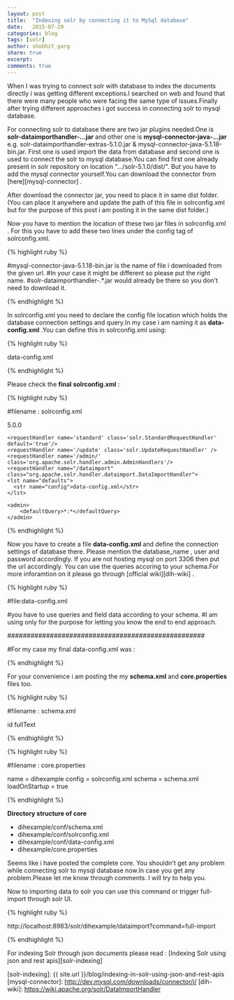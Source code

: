 ```yaml
---
layout: post
title:  "Indexing solr by connecting it to MySql database"
date:   2015-07-29
categories: blog
tags: [solr]
author: shobhit_garg
share: true
excerpt:
comments: true
---
```




When I was trying to connect solr with database to index the documents directly i was getting different exceptions.I searched on web and found that there were many people who were facing the same type of issues.Finally after trying different approaches i got success in connecting solr to mysql database.

For connecting solr to database there are two jar plugins needed.One is  __solr-dataimporthandler-..\.jar__  and other one is __mysql-connector-java-..\.jar__ e.g. solr-dataimporthandler-extras-5.1.0.jar & mysql-connector-java-5.1.18-bin.jar. First one is used import the data from database and second one is used to connect the solr to mysql database.You can find first one already present in solr repository on location ".../solr-5.1.0/dist/". But you have to add the mysql connector yourself.You can download the connector from [here][mysql-connector] .

After download the connector jar, you need to place it in same dist folder. (You can place it anywhere and update the path of this file in solrconfig.xml but for the purpose of this post i am posting it in the same dist folder.)

Now you have to mention the location of these two jar files in solrconfig.xml . For this you have to add these two lines under the config tag of solrconfig.xml.

{% highlight ruby %}

#mysql-connector-java-5.1.18-bin.jar is the name of file i downloaded from the given url.
#In your case it might be different so please put the right name.
#solr-dataimporthandler-.*\.jar would already be there so you don't need to download it.


<lib dir="${solr.install.dir:../../../..}/dist/" regex="solr-dataimporthandler-.*\.jar" />
<lib dir="${solr.install.dir:../../../..}/dist/" regex="mysql-connector-java-5.1.18-bin.jar" />


{% endhighlight %}


In solrconfig.xml you need to declare the config file location which holds the database connection settings and query.In my case i am naming it as __data-config.xml__ .You can define this in solrconfig.xml using:     

{% highlight ruby %}

<lst name="defaults">
  <str name="config">data-config.xml</str>
</lst>

{% endhighlight %}

Please check the __final solrconfig.xml__ :


{% highlight ruby %}

#filename : solrconfig.xml

<?xml version = '1.0' encoding = 'UTF-8' ?>
<config>
	<luceneMatchVersion>5.0.0</luceneMatchVersion>
  <lib dir="${solr.install.dir:../../../..}/dist/" regex="solr-dataimporthandler-.*\.jar" />
  <lib dir="${solr.install.dir:../../../..}/dist/" regex="mysql-connector-java-5.1.18-bin.jar" />

	<requestHandler name='standard' class='solr.StandardRequestHandler' default='true'/>
	<requestHandler name='/update' class='solr.UpdateRequestHandler' />
	<requestHandler name='/admin/' class='org.apache.solr.handler.admin.AdminHandlers'/>
	<requestHandler name="/dataimport" class="org.apache.solr.handler.dataimport.DataImportHandler">
    <lst name="defaults">
      <str name="config">data-config.xml</str>
    </lst>
  </requestHandler>

	<admin>
		<defaultQuery>*:*</defaultQuery>
	</admin>

</config>

{% endhighlight %}


Now you have to create a file __data-config.xml__ and define the connection settings of database there.
Please mention the database_name , user and password accordingly. If you are not hosting mysql on port 3306 then put the url accordingly.
You can use the queries accoring to your schema.For more inforamtion on it please go through [official wiki][dih-wiki] .

{% highlight ruby %}

#file:data-config.xml

<dataConfig>
  <dataSource driver="com.mysql.jdbc.Driver"
     url="jdbc:mysql://localhost:3306/database_name"
     user="..."
     password="..." />
  <document>
    <entity name="person" query="SELECT id,name from persons">
      <field column="id" name="id" />
      <field column="name" name="name" />
   </entity>
  </document>
</dataConfig>

#you have to use queries and field data according to your schema.
#I am using only for the purpose for letting you know the end to end approach.

###################################################


#For my case my final data-config.xml was :

<dataConfig>
  <dataSource driver="com.mysql.jdbc.Driver"
     url="jdbc:mysql://localhost:3306/persons_db"
     user="shobhit"
     password="test" />
  <document>
    <entity name="person" query="SELECT id,name from persons">
      <field column="id" name="id" />
      <field column="name" name="name" />
   </entity>
  </document>
</dataConfig>

{% endhighlight %}



For your convenience i am posting the my __schema.xml__  and __core.properties__ files too. 

{% highlight ruby %}

#filename : schema.xml


<?xml version = '1.0' encoding = 'UTF-8' ?>
<schema name='dihexample' version='1.1'>
	<types>
		<fieldtype name='string' class='solr.StrField'/>
		<fieldtype name='long' class='solr.TrieLongField'/>
		<fieldType name="text_ws" class="solr.TextField" positionIncrementGap="100">
      		<analyzer>
       			 <tokenizer class="solr.WhitespaceTokenizerFactory"/>
      		</analyzer>
    	</fieldType>
	</types>
	<fields>
		<field name='id' type='string' required='true' />
		<field name='name' type='string' multiValued='true' stored='true'/>
		<copyField source='*' dest='fullText' />
		<field name='fullText' type='text_ws'  multiValued='true' indexed='true' 		/>
	</fields>
	<uniqueKey>id</uniqueKey>
	<defaultSearchField>fullText</defaultSearchField>
	<solrQueryParser defaultOperator='OR' />
</schema>

{% endhighlight %}


{% highlight ruby %}

#filename : core.properties

name = dihexample
config = solrconfig.xml
schema = schema.xml
loadOnStartup = true

{% endhighlight %}


__Directory structure of core__

* dihexample/conf/schema.xml
* dihexample/conf/solrconfig.xml
* dihexample/conf/data-config.xml
* dihexample/core.properties


Seems like i have posted the complete core. You shouldn't get any problem while connecting solr to mysql database now.In case you get any problem.Please let me know through comments. I will try to help you.


Now to importing data to solr you can use this command or trigger full-import through solr UI.

{% highlight ruby %}

http://localhost:8983/solr/dihexample/dataimport?command=full-import

{% endhighlight %}

For indexing Solr through json documents please read : [Indexing Solr using json and rest apis][solr-indexing]


[solr-indexing]:     {{ site.url }}/blog/indexing-in-solr-using-json-and-rest-apis
[mysql-connector]:    http://dev.mysql.com/downloads/connector/j/
[dih-wiki]:     https://wiki.apache.org/solr/DataImportHandler



